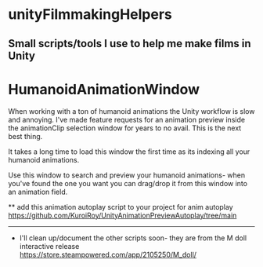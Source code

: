 # unityFilmmakingHelpers
Small scripts/tools I use to help me make films in Unity
---------------------------------------------------------------
# HumanoidAnimationWindow

When working with a ton of humanoid animations the Unity workflow is slow and annoying. I've made feature requests for an animation
preview inside the animationClip selection window for years to no avail. This is the next best thing.

It takes a long time to load this window the first time as its indexing all your humanoid animations.

Use this window to search and preview your humanoid animations- when you've found the one you want you can drag/drop it from this
window into an animation field.

** add this animation autoplay script to your project for anim autoplay https://github.com/KuroiRoy/UnityAnimationPreviewAutoplay/tree/main

-----------------------------------------------------------------

* I'll clean up/document the other scripts soon- they are from the M doll interactive release https://store.steampowered.com/app/2105250/M_doll/
